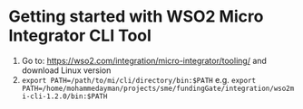 # Getting started with WSO2 Micro Integrator CLI Tool

1) Go to: https://wso2.com/integration/micro-integrator/tooling/ and download Linux version
2) `export PATH=/path/to/mi/cli/directory/bin:$PATH` e.g. `export PATH=/home/mohammedayman/projects/sme/fundingGate/integration/wso2mi-cli-1.2.0/bin:$PATH`


